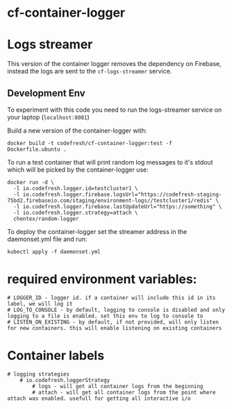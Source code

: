 # cf-container-logger

# Logs streamer

This version of the container logger removes the dependency on Firebase, instead
the logs are sent to the `cf-logs-streamer` service.

## Development Env

To experiment with this code you need to run the logs-streamer service on your
laptop (`localhost:8081`)

Build a new version of the container-logger with:

```
docker build -t codefresh/cf-container-logger:test -f Dockerfile.ubuntu .
```

To run a test container that will print random log messages to it's stdout which
will be picked by the container-logger use:

```
docker run -d \
  -l io.codefresh.logger.id=testcluster1 \
  -l io.codefresh.logger.firebase.logsUrl="https://codefresh-staging-75bd2.firebaseio.com/staging/environment-logs//testcluster1/redis" \
  -l io.codefresh.logger.firebase.lastUpdateUrl="https://something" \
  -l io.codefresh.logger.strategy=attach \
  chentex/random-logger
```

To deploy the container-logger set the streamer address in the daemonset.yml
file and run:

```
kubectl apply -f daemonset.yml
```

# required environment variables:
    # LOGGER_ID - logger id. if a container will include this id in its label, we will log it
    # LOG_TO_CONSOLE - by default, logging to console is disabled and only logging to a file is enabled. set this env to log to console to
    # LISTEN_ON_EXISTING - by default, if not provided, will only listen for new containers. this will enable listening on existing containers

# Container labels
    # logging strategies
        # io.codefresh.loggerStrategy
            # logs - will get all container logs from the beginning
            # attach - will get all container logs from the point where attach was enabled. usefull for getting all interactive i/o

